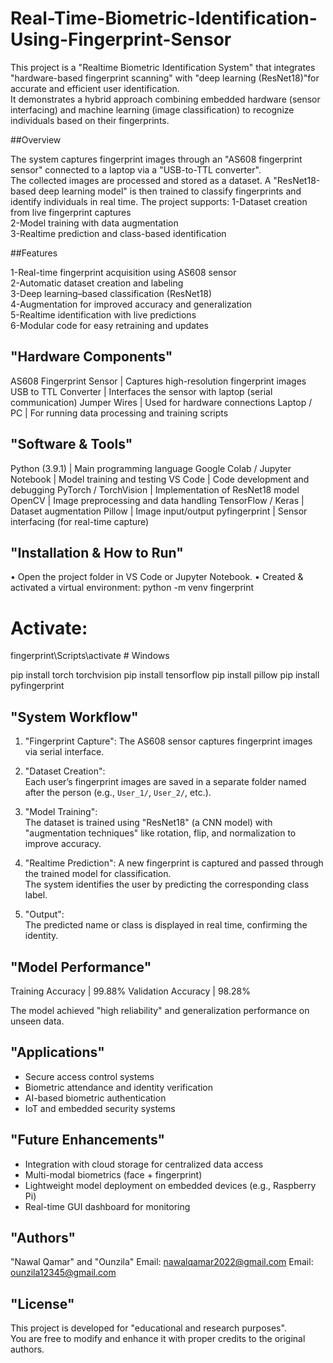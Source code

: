 # Real-Time-Biometric-Identification-Using-Fingerprint-Sensor
This project is a "Realtime Biometric Identification System" that integrates "hardware-based fingerprint scanning" with "deep learning (ResNet18)"for accurate and efficient user identification.  
It demonstrates a hybrid approach combining embedded hardware (sensor interfacing) and machine learning (image classification) to recognize individuals based on their fingerprints.

 ##Overview

The system captures fingerprint images through an "AS608 fingerprint sensor" connected to a laptop via a "USB-to-TTL converter".  
The collected images are processed and stored as a dataset. A "ResNet18-based deep learning model" is then trained to classify fingerprints and identify individuals in real time.
The project supports:
1-Dataset creation from live fingerprint captures  
2-Model training with data augmentation  
3-Realtime prediction and class-based identification  

##Features

1-Real-time fingerprint acquisition using AS608 sensor  
2-Automatic dataset creation and labeling  
3-Deep learning–based classification (ResNet18)  
4-Augmentation for improved accuracy and generalization  
5-Realtime identification with live predictions  
6-Modular code for easy retraining and updates  

##  "Hardware Components"

                                                       
AS608 Fingerprint Sensor                     |       Captures high-resolution fingerprint images 
USB to TTL Converter                         |       Interfaces the sensor with laptop (serial communication) 
Jumper Wires                                 |       Used for hardware connections 
Laptop / PC                                  |       For running data processing and training scripts 

## "Software & Tools"

   
Python (3.9.1)                               |     Main programming language 
Google Colab / Jupyter Notebook              |     Model training and testing 
VS Code                                      |     Code development and debugging 
PyTorch / TorchVision                        |     Implementation of ResNet18 model 
OpenCV                                       |     Image preprocessing and data handling 
TensorFlow / Keras                           | Dataset augmentation 
Pillow                                       | Image input/output 
pyfingerprint                                | Sensor interfacing (for real-time capture) 

## "Installation & How to Run"
• Open the project folder in VS Code or Jupyter Notebook.
• Created & activated a virtual environment:
python -m venv fingerprint
# Activate:
fingerprint\Scripts\activate       # Windows

pip install torch torchvision
pip install tensorflow
pip install pillow
pip install pyfingerprint

##  "System Workflow"

1. "Fingerprint Capture": 
   The AS608 sensor captures fingerprint images via serial interface.

2. "Dataset Creation":  
   Each user’s fingerprint images are saved in a separate folder named after the person (e.g., `User_1/`, `User_2/`, etc.).

3. "Model Training":  
   The dataset is trained using "ResNet18" (a CNN model) with "augmentation techniques" like rotation, flip, and normalization to improve accuracy.

4. "Realtime Prediction": 
   A new fingerprint is captured and passed through the trained model for classification.  
   The system identifies the user by predicting the corresponding class label.

5. "Output":  
   The predicted name or class is displayed in real time, confirming the identity.

##  "Model Performance"

Training Accuracy                   |      99.88% 
Validation Accuracy                 |      98.28% 

 The model achieved "high reliability" and generalization performance on unseen data.

##  "Applications"

- Secure access control systems  
- Biometric attendance and identity verification  
- AI-based biometric authentication  
- IoT and embedded security systems  

## "Future Enhancements"

- Integration with cloud storage for centralized data access  
- Multi-modal biometrics (face + fingerprint)  
- Lightweight model deployment on embedded devices (e.g., Raspberry Pi)  
- Real-time GUI dashboard for monitoring  

## "Authors"

"Nawal Qamar"  and  "Ounzila" 
Email:  nawalqamar2022@gmail.com
Email:  ounzila12345@gmail.com

##  "License"

This project is developed for "educational and research purposes".  
You are free to modify and enhance it with proper credits to the original authors.

